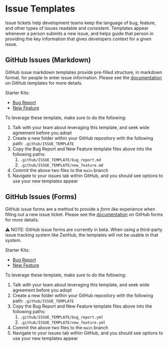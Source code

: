 # Issue Templates

Issue tickets help development teams keep the language of bug, feature, and other types of issues readable and consistent. Templates appear whenever a person submits a new issue, and helps guide that person in providing the key information that gives developers context for a given issue.

## GitHub Issues (Markdown)

GitHub issue markdown templates provide pre-filled structure, in markdown format, for people to enter issue information. Please see the [documentation](https://docs.github.com/en/communities/using-templates-to-encourage-useful-issues-and-pull-requests/about-issue-and-pull-request-templates) on GitHub templates for more details.

Starter Kits:
- [Bug Report](./github/bug_report)
- [New Feature](./github/new_feature)

To leverage these template, make sure to do the following:
1. Talk with your team about leveraging this template, and seek wide agreement before you adopt
2. Create a new folder within your GitHub repository with the following path: `.github/ISSUE_TEMPLATE`
3. Copy the Bug Report and New Feature template files above into the following paths:
   1. `.github/ISSUE_TEMPLATE/bug_report.md`
   2. `.github/ISSUE_TEMPLATE/new_feature.md`
4. Commit the above two files to the `main` branch
5. Navigate to your issues tab within GitHub, and you should see options to use your new templates appear

## GitHub Issues (Forms)

GitHub issue forms are a method to provide a _form like_ experience when filling out a new issue ticket. Please see the [documentation](https://docs.github.com/en/communities/using-templates-to-encourage-useful-issues-and-pull-requests/configuring-issue-templates-for-your-repository#creating-issue-forms) on GitHub forms for more details.

⚠️ NOTE: GitHub issue forms are currently in beta. When using a third-party issue tracking system like ZenHub, the templates will not be usable in that system. 

Starter Kits:
- [Bug Report](./github/bug_report.yml)
- [New Feature](./github/new_feature.yml)


To leverage these template, make sure to do the following:
1. Talk with your team about leveraging this template, and seek wide agreement before you adopt
2. Create a new folder within your GitHub repository with the following path: `.github/ISSUE_TEMPLATE`
3. Copy the Bug Report and New Feature template files above into the following paths:
   1. `.github/ISSUE_TEMPLATE/bug_report.yml`
   2. `.github/ISSUE_TEMPLATE/new_feature.yml`
4. Commit the above two files to the `main` branch
5. Navigate to your issues tab within GitHub, and you should see options to use your new templates appear